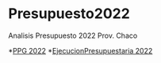 # Presupuesto2022
Analisis Presupuesto 2022 Prov. Chaco


*[PPG 2022](https://arancibiapat.github.io/Presupuesto2022/PPG2022.html) 
*[EjecucionPresupuestaria 2022](https://arancibiapat.github.io/Presupuesto2022/EP.html) 
